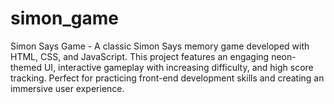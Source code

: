 # simon_game
Simon Says Game - A classic Simon Says memory game developed with HTML, CSS, and JavaScript. This project features an engaging neon-themed UI, interactive gameplay with increasing difficulty, and high score tracking. Perfect for practicing front-end development skills and creating an immersive user experience.
